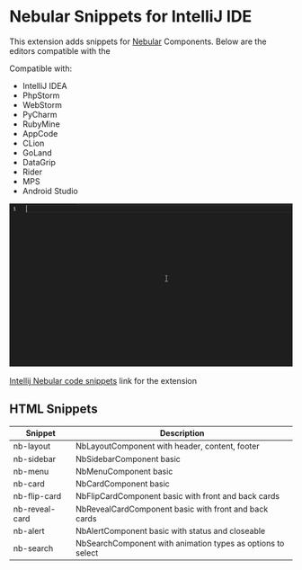 
# Nebular Snippets for IntelliJ IDE

This extension adds snippets for [Nebular](https://akveo.github.io/nebular/) Components. Below are the editors compatible with the

Compatible with:
 - IntelliJ IDEA
 - PhpStorm
 - WebStorm
 - PyCharm
 - RubyMine
 - AppCode
 - CLion
 - GoLand
 - DataGrip
 - Rider
 - MPS
 - Android Studio


![Extension](https://raw.githubusercontent.com/shalinjames/vscode-nebular-snippets/master/images/nebular_snippets_html.gif)

[Intellij Nebular code snippets](https://plugins.jetbrains.com/plugin/11065-nebular-code-snippets) link for the extension

## HTML Snippets

| Snippet            | Description                                                 |
| ------------------ | ----------------------------------------------------------- |
| nb-layout          | NbLayoutComponent with header, content, footer              |
| nb-sidebar         | NbSidebarComponent basic                                    |
| nb-menu            | NbMenuComponent basic                                       |
| nb-card            | NbCardComponent basic                                       |
| nb-flip-card       | NbFlipCardComponent basic with front and back cards         |
| nb-reveal-card     | NbRevealCardComponent basic with front and back cards       |
| nb-alert           | NbAlertComponent basic with status and closeable            |
| nb-search          | NbSearchComponent with animation types as options to select |
